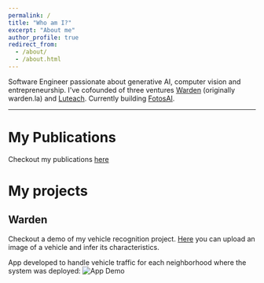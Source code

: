 ```yaml
---
permalink: /
title: "Who am I?"
excerpt: "About me"
author_profile: true
redirect_from: 
  - /about/
  - /about.html
---
```


Software Engineer passionate about generative AI, computer vision and entrepreneurship. I've cofounded of three ventures [Warden](https://wardentec.com) (originally warden.la) and [Luteach](https://luteach.com). Currently building [FotosAI](https://app.fotosai.xyz).


---
# My Publications
Checkout my publications [here](https://amaruescalante.io/publications/)

# My projects

## Warden
Checkout a demo of my vehicle recognition project. [Here](https://vehicle-recognition-demo.vercel.app) you can upload an image of a vehicle and infer its characteristics.

App developed to handle vehicle traffic for each neighborhood where the system was deployed:
![App Demo](https://amaruescalante.io/files/vehicle-recognition/system-app-demo.gif)
